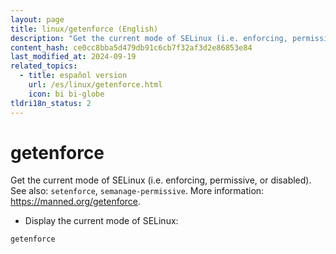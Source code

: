 ```yaml
---
layout: page
title: linux/getenforce (English)
description: "Get the current mode of SELinux (i.e. enforcing, permissive, or disabled)."
content_hash: ce0cc8bba5d479db91c6cb7f32af3d2e86853e84
last_modified_at: 2024-09-19
related_topics:
  - title: español version
    url: /es/linux/getenforce.html
    icon: bi bi-globe
tldri18n_status: 2
---
```

# getenforce

Get the current mode of SELinux (i.e. enforcing, permissive, or disabled).
See also: `setenforce`, `semanage-permissive`.
More information: <https://manned.org/getenforce>.

- Display the current mode of SELinux:

`getenforce`

